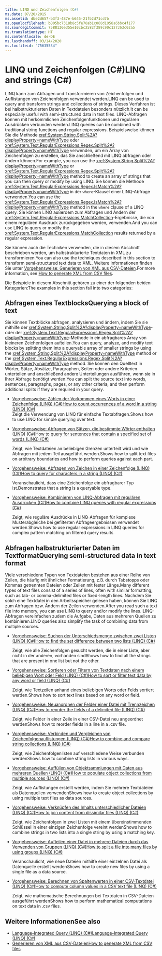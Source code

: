 ```yaml
---
title: LINQ und Zeichenfolgen (C#)
ms.date: 07/20/2015
ms.assetid: dbe2d657-b3f3-487e-b645-21fb2d71cd7b
ms.openlocfilehash: b805bc7318b8c5fe70ab1c060d1058a6bbc4f177
ms.sourcegitcommit: 7588136e355e10cbc2582f389c90c127363c02a5
ms.translationtype: HT
ms.contentlocale: de-DE
ms.lasthandoff: 03/14/2020
ms.locfileid: "75635534"
---
```

# <a name="linq-and-strings-c"></a><span data-ttu-id="c4736-102">LINQ und Zeichenfolgen (C#)</span><span class="sxs-lookup"><span data-stu-id="c4736-102">LINQ and strings (C#)</span></span>

<span data-ttu-id="c4736-103">LINQ kann zum Abfragen und Transformieren von Zeichenfolgen und Auflistungen von Zeichenfolgen verwendet werden.</span><span class="sxs-lookup"><span data-stu-id="c4736-103">LINQ can be used to query and transform strings and collections of strings.</span></span> <span data-ttu-id="c4736-104">Dieses Verfahren ist bei halbstrukturierten Daten in Textdateien besonders nützlich.</span><span class="sxs-lookup"><span data-stu-id="c4736-104">It can be especially useful with semi-structured data in text files.</span></span> <span data-ttu-id="c4736-105">LINQ-Abfragen können mit herkömmlichen Zeichenfolgenfunktionen und regulären Ausdrücken verbunden werden.</span><span class="sxs-lookup"><span data-stu-id="c4736-105">LINQ queries can be combined with traditional string functions and regular expressions.</span></span> <span data-ttu-id="c4736-106">Beispielsweise können Sie die Methode <xref:System.String.Split%2A?displayProperty=nameWithType> oder <xref:System.Text.RegularExpressions.Regex.Split%2A?displayProperty=nameWithType> verwenden, um ein Array von Zeichenfolgen zu erstellen, das Sie anschließend mit LINQ abfragen oder ändern können.</span><span class="sxs-lookup"><span data-stu-id="c4736-106">For example, you can use the <xref:System.String.Split%2A?displayProperty=nameWithType> or <xref:System.Text.RegularExpressions.Regex.Split%2A?displayProperty=nameWithType> method to create an array of strings that you can then query or modify by using LINQ.</span></span> <span data-ttu-id="c4736-107">Sie können die Methode <xref:System.Text.RegularExpressions.Regex.IsMatch%2A?displayProperty=nameWithType> in der `where`-Klausel einer LINQ-Abfrage verwenden.</span><span class="sxs-lookup"><span data-stu-id="c4736-107">You can use the <xref:System.Text.RegularExpressions.Regex.IsMatch%2A?displayProperty=nameWithType> method in the `where` clause of a LINQ query.</span></span> <span data-ttu-id="c4736-108">Sie können LINQ außerdem zum Abfragen und Ändern der <xref:System.Text.RegularExpressions.MatchCollection>-Ergebnisse, die von einem regulären Ausdruck zurückgegeben werden, verwenden.</span><span class="sxs-lookup"><span data-stu-id="c4736-108">And you can use LINQ to query or modify the <xref:System.Text.RegularExpressions.MatchCollection> results returned by a regular expression.</span></span>

<span data-ttu-id="c4736-109">Sie können auch die Techniken verwenden, die in diesem Abschnitt beschrieben werden, um halbstrukturierte Textdaten in XML zu transformieren.</span><span class="sxs-lookup"><span data-stu-id="c4736-109">You can also use the techniques described in this section to transform semi-structured text data to XML.</span></span> <span data-ttu-id="c4736-110">Weitere Informationen finden Sie unter [Vorgehensweise: Generieren von XML aus CSV-Dateien](how-to-generate-xml-from-csv-files.md).</span><span class="sxs-lookup"><span data-stu-id="c4736-110">For more information, see [How to generate XML from CSV files](how-to-generate-xml-from-csv-files.md).</span></span>

<span data-ttu-id="c4736-111">Die Beispiele in diesem Abschnitt gehören zu einer der folgenden beiden Kategorien:</span><span class="sxs-lookup"><span data-stu-id="c4736-111">The examples in this section fall into two categories:</span></span>

## <a name="querying-a-block-of-text"></a><span data-ttu-id="c4736-112">Abfragen eines Textblocks</span><span class="sxs-lookup"><span data-stu-id="c4736-112">Querying a block of text</span></span>

<span data-ttu-id="c4736-113">Sie können Textblöcke abfragen, analysieren und ändern, indem Sie sie mithilfe der <xref:System.String.Split%2A?displayProperty=nameWithType>- oder der <xref:System.Text.RegularExpressions.Regex.Split%2A?displayProperty=nameWithType>-Methode in ein abfragbares Array von kleineren Zeichenfolgen aufteilen.</span><span class="sxs-lookup"><span data-stu-id="c4736-113">You can query, analyze, and modify text blocks by splitting them into a queryable array of smaller strings by using the <xref:System.String.Split%2A?displayProperty=nameWithType> method or the <xref:System.Text.RegularExpressions.Regex.Split%2A?displayProperty=nameWithType> method.</span></span> <span data-ttu-id="c4736-114">Sie können den Quelltext in Wörter, Sätze, Absätze, Paragraphen, Seiten oder andere Kriterien unterteilen und anschließend andere Unterteilungen ausführen, wenn sie in Ihrer Abfrage benötigt werden.</span><span class="sxs-lookup"><span data-stu-id="c4736-114">You can split the source text into words, sentences, paragraphs, pages, or any other criteria, and then perform additional splits if they are required in your query.</span></span>

- [<span data-ttu-id="c4736-115">Vorgehensweise: Zählen der Vorkommen eines Worts in einer Zeichenfolge (LINQ) (C#)</span><span class="sxs-lookup"><span data-stu-id="c4736-115">How to count occurrences of a word in a string (LINQ) (C#)</span></span>](how-to-count-occurrences-of-a-word-in-a-string-linq.md)  
  <span data-ttu-id="c4736-116">Zeigt die Verwendung von LINQ für einfache Textabfragen.</span><span class="sxs-lookup"><span data-stu-id="c4736-116">Shows how to use LINQ for simple querying over text.</span></span>

- [<span data-ttu-id="c4736-117">Vorgehensweise: Abfragen von Sätzen, die bestimmte Wörter enthalten (LINQ) (C#)</span><span class="sxs-lookup"><span data-stu-id="c4736-117">How to query for sentences that contain a specified set of words (LINQ) (C#)</span></span>](how-to-query-for-sentences-that-contain-a-specified-set-of-words-linq.md)

  <span data-ttu-id="c4736-118">Zeigt, wie Textdateien an beliebigen Grenzen unterteilt wird und wie Abfragen mit jedem Teil ausgeführt werden.</span><span class="sxs-lookup"><span data-stu-id="c4736-118">Shows how to split text files on arbitrary boundaries and how to perform queries against each part.</span></span>

- [<span data-ttu-id="c4736-119">Vorgehensweise: Abfragen von Zeichen in einer Zeichenfolge (LINQ) (C#)</span><span class="sxs-lookup"><span data-stu-id="c4736-119">How to query for characters in a string (LINQ) (C#)</span></span>](how-to-query-for-characters-in-a-string-linq.md)

  <span data-ttu-id="c4736-120">Veranschaulicht, dass eine Zeichenfolge ein abfragbarer Typ ist.</span><span class="sxs-lookup"><span data-stu-id="c4736-120">Demonstrates that a string is a queryable type.</span></span>

- [<span data-ttu-id="c4736-121">Vorgehensweise: Kombinieren von LINQ-Abfragen mit regulären Ausdrücken (C#)</span><span class="sxs-lookup"><span data-stu-id="c4736-121">How to combine LINQ queries with regular expressions (C#)</span></span>](how-to-combine-linq-queries-with-regular-expressions.md)

  <span data-ttu-id="c4736-122">Zeigt, wie reguläre Ausdrücke in LINQ-Abfragen für komplexe Musterabgleiche bei gefilterten Abfrageergebnissen verwendet werden.</span><span class="sxs-lookup"><span data-stu-id="c4736-122">Shows how to use regular expressions in LINQ queries for complex pattern matching on filtered query results.</span></span>

## <a name="querying-semi-structured-data-in-text-format"></a><span data-ttu-id="c4736-123">Abfragen halbstrukturierter Daten im Textformat</span><span class="sxs-lookup"><span data-stu-id="c4736-123">Querying semi-structured data in text format</span></span>

<span data-ttu-id="c4736-124">Viele verschiedene Typen von Textdateien bestehen aus einer Reihe von Zeilen, die häufig mit ähnlicher Formatierung, z.B. durch Tabstopps oder Kommas getrennten Dateien oder Zeilen mit fester Länge.</span><span class="sxs-lookup"><span data-stu-id="c4736-124">Many different types of text files consist of a series of lines, often with similar formatting, such as tab- or comma-delimited files or fixed-length lines.</span></span> <span data-ttu-id="c4736-125">Nachdem Sie solch eine Textdatei in den Arbeitsspeicher gelesen haben, können Sie LINQ zum Abfragen bzw. Ändern der Zeilen verwenden.</span><span class="sxs-lookup"><span data-stu-id="c4736-125">After you read such a text file into memory, you can use LINQ to query and/or modify the lines.</span></span> <span data-ttu-id="c4736-126">LINQ-Abfragen vereinfachen zudem die Aufgabe, Daten aus mehreren Quellen zu kombinieren.</span><span class="sxs-lookup"><span data-stu-id="c4736-126">LINQ queries also simplify the task of combining data from multiple sources.</span></span>

- [<span data-ttu-id="c4736-127">Vorgehensweise: Suchen der Unterschiedsmenge zwischen zwei Listen (LINQ) (C#)</span><span class="sxs-lookup"><span data-stu-id="c4736-127">How to find the set difference between two lists (LINQ) (C#)</span></span>](how-to-find-the-set-difference-between-two-lists-linq.md)

  <span data-ttu-id="c4736-128">Zeigt, wie alle Zeichenfolgen gesucht werden, die in einer Liste, aber nicht in der anderen, vorhanden sind</span><span class="sxs-lookup"><span data-stu-id="c4736-128">Shows how to find all the strings that are present in one list but not the other.</span></span>

- [<span data-ttu-id="c4736-129">Vorgehensweise: Sortieren oder Filtern von Textdaten nach einem beliebigen Wort oder Feld (LINQ) (C#)</span><span class="sxs-lookup"><span data-stu-id="c4736-129">How to sort or filter text data by any word or field (LINQ) (C#)</span></span>](how-to-sort-or-filter-text-data-by-any-word-or-field-linq.md)

  <span data-ttu-id="c4736-130">Zeigt, wie Textzeilen anhand eines beliebigen Worts oder Felds sortiert werden.</span><span class="sxs-lookup"><span data-stu-id="c4736-130">Shows how to sort text lines based on any word or field.</span></span>

- [<span data-ttu-id="c4736-131">Vorgehensweise: Neuanordnen der Felder einer Datei mit Trennzeichen (LINQ) (C#)</span><span class="sxs-lookup"><span data-stu-id="c4736-131">How to reorder the fields of a delimited file (LINQ) (C#)</span></span>](how-to-reorder-the-fields-of-a-delimited-file-linq.md)

  <span data-ttu-id="c4736-132">Zeigt, wie Felder in einer Zeile in einer CSV-Datei neu angeordnet werden</span><span class="sxs-lookup"><span data-stu-id="c4736-132">Shows how to reorder fields in a line in a .csv file.</span></span>

- [<span data-ttu-id="c4736-133">Vorgehensweise: Verbinden und Vergleichen von Zeichenfolgenauflistungen (LINQ) (C#)</span><span class="sxs-lookup"><span data-stu-id="c4736-133">How to combine and compare string collections (LINQ) (C#)</span></span>](how-to-combine-and-compare-string-collections-linq.md)

  <span data-ttu-id="c4736-134">Zeigt, wie Zeichenfolgenlisten auf verschiedene Weise verbunden werden</span><span class="sxs-lookup"><span data-stu-id="c4736-134">Shows how to combine string lists in various ways.</span></span>

- [<span data-ttu-id="c4736-135">Vorgehensweise: Auffüllen von Objektsammlungen mit Daten aus mehreren Quellen (LINQ) (C#)</span><span class="sxs-lookup"><span data-stu-id="c4736-135">How to populate object collections from multiple sources (LINQ) (C#)</span></span>](how-to-populate-object-collections-from-multiple-sources-linq.md)

  <span data-ttu-id="c4736-136">Zeigt, wie Auflistungen erstellt werden, indem Sie mehrere Textdateien als Datenquellen verwenden</span><span class="sxs-lookup"><span data-stu-id="c4736-136">Shows how to create object collections by using multiple text files as data sources.</span></span>

- [<span data-ttu-id="c4736-137">Vorgehensweise: Verknüpfen des Inhalts unterschiedlicher Dateien (LINQ) (C#)</span><span class="sxs-lookup"><span data-stu-id="c4736-137">How to join content from dissimilar files (LINQ) (C#)</span></span>](how-to-join-content-from-dissimilar-files-linq.md)
  
  <span data-ttu-id="c4736-138">Zeigt, wie Zeichenfolgen in zwei Listen mit einem übereinstimmenden Schlüssel in einer einzigen Zeichenfolge vereint werden</span><span class="sxs-lookup"><span data-stu-id="c4736-138">Shows how to combine strings in two lists into a single string by using a matching key.</span></span>

- [<span data-ttu-id="c4736-139">Vorgehensweise: Aufteilen einer Datei in mehrere Dateien durch das Verwenden von Gruppen (LINQ) (C#)</span><span class="sxs-lookup"><span data-stu-id="c4736-139">How to split a file into many files by using groups (LINQ) (C#)</span></span>](how-to-split-a-file-into-many-files-by-using-groups-linq.md)
  
  <span data-ttu-id="c4736-140">Veranschaulicht, wie neue Dateien mithilfe einer einzelnen Datei als Datenquelle erstellt werden</span><span class="sxs-lookup"><span data-stu-id="c4736-140">Shows how to create new files by using a single file as a data source.</span></span>

- [<span data-ttu-id="c4736-141">Vorgehensweise: Berechnen von Spaltenwerten in einer CSV-Textdatei (LINQ) (C#)</span><span class="sxs-lookup"><span data-stu-id="c4736-141">How to compute column values in a CSV text file (LINQ) (C#)</span></span>](how-to-compute-column-values-in-a-csv-text-file-linq.md)
  
  <span data-ttu-id="c4736-142">Zeigt, wie mathematische Berechnungen bei Textdaten in CSV-Dateien ausgeführt werden</span><span class="sxs-lookup"><span data-stu-id="c4736-142">Shows how to perform mathematical computations on text data in .csv files.</span></span>

## <a name="see-also"></a><span data-ttu-id="c4736-143">Weitere Informationen</span><span class="sxs-lookup"><span data-stu-id="c4736-143">See also</span></span>

- [<span data-ttu-id="c4736-144">Language-Integrated Query (LINQ) (C#)</span><span class="sxs-lookup"><span data-stu-id="c4736-144">Language-Integrated Query (LINQ) (C#)</span></span>](index.md)
- [<span data-ttu-id="c4736-145">Generieren von XML aus CSV-Dateien</span><span class="sxs-lookup"><span data-stu-id="c4736-145">How to generate XML from CSV files</span></span>](how-to-generate-xml-from-csv-files.md)
